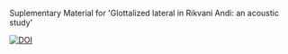 Suplementary Material for 'Glottalized lateral in Rikvani Andi: an acoustic study'

[![DOI](https://zenodo.org/badge/301516528.svg)](https://zenodo.org/badge/latestdoi/301516528)
